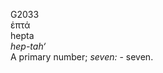 <body>
  <p>G2033<br>  ἑπτά  <br> hepta  <br><i>hep-tah‘ </i><br>A primary number; <i>seven:</i> - seven.<br></p>
 </body>